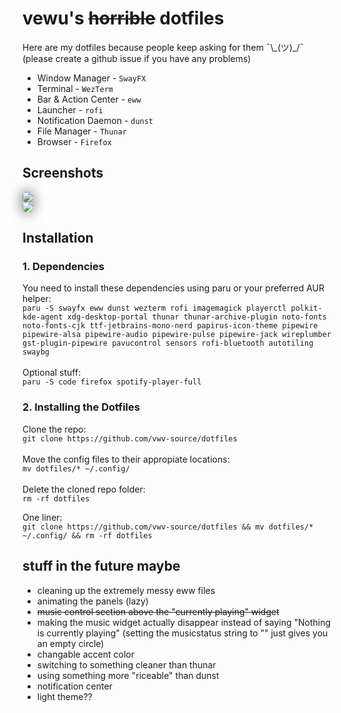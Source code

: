 # vewu's ~~horrible~~ dotfiles
Here are my dotfiles because people keep asking for them ¯\\\_(ツ)_/¯<br>(please create a github issue if you have any problems)

- Window Manager - `SwayFX`
- Terminal - `WezTerm`
- Bar & Action Center - `eww`
- Launcher - `rofi`
- Notification Daemon - `dunst`
- File Manager - `Thunar`
- Browser - `Firefox`

## Screenshots

<img align="center" src="https://i.imgur.com/YZJaNo7.png" style="border-radius:5px; box-shadow: 0px 0px 20px #505050">

<br>

<img align="center" src="https://i.imgur.com/0UtKpZX.png" style="border-radius:5px; box-shadow: 0px 0px 20px #505050">

## Installation
### 1. Dependencies
You need to install these dependencies using paru or your preferred AUR helper:<br>
```paru -S swayfx eww dunst wezterm rofi imagemagick playerctl polkit-kde-agent xdg-desktop-portal thunar thunar-archive-plugin noto-fonts noto-fonts-cjk ttf-jetbrains-mono-nerd papirus-icon-theme pipewire pipewire-alsa pipewire-audio pipewire-pulse pipewire-jack wireplumber gst-plugin-pipewire pavucontrol sensors rofi-bluetooth autotiling swaybg```
<br><br>
Optional stuff:
<br>
```paru -S code firefox spotify-player-full```
<br>
### 2. Installing the Dotfiles
Clone the repo:<br>
```git clone https://github.com/vwv-source/dotfiles```<br><br>
Move the config files to their appropiate locations:<br>
```mv dotfiles/* ~/.config/```
<br><br>
Delete the cloned repo folder:<br>
```rm -rf dotfiles```<br>

One liner:<br>
```git clone https://github.com/vwv-source/dotfiles && mv dotfiles/* ~/.config/ && rm -rf dotfiles```<br>

## stuff in the future maybe
- cleaning up the extremely messy eww files
- animating the panels (lazy)
- ~~music control section above the "currently playing" widget~~
- making the music widget actually disappear instead of saying "Nothing is currently playing" (setting the musicstatus string to "" just gives you an empty circle)
- changable accent color
- switching to something cleaner than thunar
- using something more "riceable" than dunst
- notification center
- light theme??